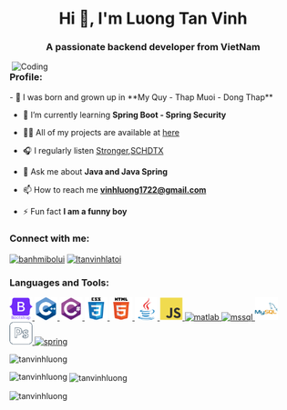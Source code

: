 
<h1 align="center">Hi 👋, I'm Luong Tan Vinh</h1>
<h3 align="center">A passionate backend developer from VietNam</h3>
<img align="right" alt="Coding" width="500" src="https://i.pinimg.com/originals/21/9a/09/219a09d5c2d9e50e4c2d20c9a03e09af.gif">


<h3 align="left">Profile:</h3>
- 🏡 I was born and grown up in **My Quy - Thap Muoi - Dong Thap**

- 🌱 I’m currently learning **Spring Boot - Spring Security**

- 👨‍💻 All of my projects are available at [here](https://github.com/tanvinhluong?tab=repositories)

- ️🎧 I regularly listen [Stronger](https://www.youtube.com/watch?v=Xn676-fLq7I),[SCHDTX](https://www.youtube.com/watch?v=mmuBhumw4Nk)

- 💬 Ask me about **Java and Java Spring**

- 📫 How to reach me **vinhluong1722@gmail.com**

- ⚡ Fun fact **I am a funny boy**

<h3 align="left">Connect with me:</h3>
<p align="left">
<a href="https://fb.com/banhmibolui" target="blank"><img align="center" src="https://raw.githubusercontent.com/rahuldkjain/github-profile-readme-generator/master/src/images/icons/Social/facebook.svg" alt="banhmibolui" height="30" width="40" /></a>
<a href="https://instagram.com/ltanvinhlatoi" target="blank"><img align="center" src="https://raw.githubusercontent.com/rahuldkjain/github-profile-readme-generator/master/src/images/icons/Social/instagram.svg" alt="ltanvinhlatoi" height="30" width="40" /></a>
</p>

<h3 align="left">Languages and Tools:</h3>
<p align="left"> <a href="https://getbootstrap.com" target="_blank" rel="noreferrer"> <img src="https://raw.githubusercontent.com/devicons/devicon/master/icons/bootstrap/bootstrap-plain-wordmark.svg" alt="bootstrap" width="40" height="40"/> </a> <a href="https://www.w3schools.com/cpp/" target="_blank" rel="noreferrer"> <img src="https://raw.githubusercontent.com/devicons/devicon/master/icons/cplusplus/cplusplus-original.svg" alt="cplusplus" width="40" height="40"/> </a> <a href="https://www.w3schools.com/cs/" target="_blank" rel="noreferrer"> <img src="https://raw.githubusercontent.com/devicons/devicon/master/icons/csharp/csharp-original.svg" alt="csharp" width="40" height="40"/> </a> <a href="https://www.w3schools.com/css/" target="_blank" rel="noreferrer"> <img src="https://raw.githubusercontent.com/devicons/devicon/master/icons/css3/css3-original-wordmark.svg" alt="css3" width="40" height="40"/> </a> <a href="https://www.w3.org/html/" target="_blank" rel="noreferrer"> <img src="https://raw.githubusercontent.com/devicons/devicon/master/icons/html5/html5-original-wordmark.svg" alt="html5" width="40" height="40"/> </a> <a href="https://www.java.com" target="_blank" rel="noreferrer"> <img src="https://raw.githubusercontent.com/devicons/devicon/master/icons/java/java-original.svg" alt="java" width="40" height="40"/> </a> <a href="https://developer.mozilla.org/en-US/docs/Web/JavaScript" target="_blank" rel="noreferrer"> <img src="https://raw.githubusercontent.com/devicons/devicon/master/icons/javascript/javascript-original.svg" alt="javascript" width="40" height="40"/> </a> <a href="https://www.mathworks.com/" target="_blank" rel="noreferrer"> <img src="https://upload.wikimedia.org/wikipedia/commons/2/21/Matlab_Logo.png" alt="matlab" width="40" height="40"/> </a> <a href="https://www.microsoft.com/en-us/sql-server" target="_blank" rel="noreferrer"> <img src="https://www.svgrepo.com/show/303229/microsoft-sql-server-logo.svg" alt="mssql" width="40" height="40"/> </a> <a href="https://www.mysql.com/" target="_blank" rel="noreferrer"> <img src="https://raw.githubusercontent.com/devicons/devicon/master/icons/mysql/mysql-original-wordmark.svg" alt="mysql" width="40" height="40"/> </a> <a href="https://www.photoshop.com/en" target="_blank" rel="noreferrer"> <img src="https://raw.githubusercontent.com/devicons/devicon/master/icons/photoshop/photoshop-line.svg" alt="photoshop" width="40" height="40"/> </a> <a href="https://spring.io/" target="_blank" rel="noreferrer"> <img src="https://www.vectorlogo.zone/logos/springio/springio-icon.svg" alt="spring" width="40" height="40"/> </a> </p>
<p align="left"> <img src="https://komarev.com/ghpvc/?username=tanvinhluong&label=Profile%20views&color=0e75b6&style=flat" alt="tanvinhluong" /> </p>
<p><img align="left" src="https://github-readme-stats.vercel.app/api/top-langs?username=tanvinhluong&show_icons=true&locale=en&layout=compact" alt="tanvinhluong" /></p>

<p>&nbsp;<img align="center" src="https://github-readme-stats.vercel.app/api?username=tanvinhluong&show_icons=true&locale=en" alt="tanvinhluong" /></p>


<p><img align="center" src="https://github-readme-streak-stats.herokuapp.com/?user=tanvinhluong&" alt="tanvinhluong" /></p>
